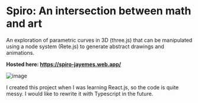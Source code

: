 # Spiro: An intersection between math and art

An exploration of parametric curves in 3D (three.js) that can be manipulated using a node system (Rete.js) to generate abstract drawings and animations.

**Hosted here: https://spiro-jayemes.web.app/**

![image](https://user-images.githubusercontent.com/17300783/140795783-dc2df5df-fd31-4522-bb73-d2c5b8ae909e.png)

I created this project when I was learning React.js, so the code is quite messy.
I would like to rewrite it with Typescript in the future.

